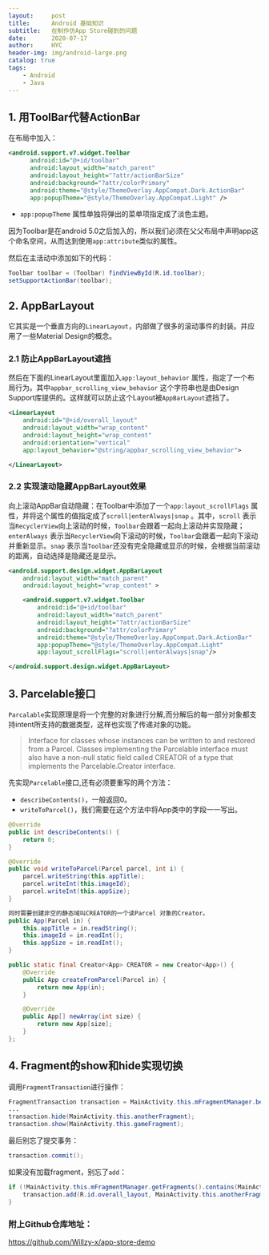 ```yaml
---
layout:     post
title:      Android 基础知识
subtitle:   在制作仿App Store碰到的问题
date:       2020-07-17
author:     HYC
header-img: img/android-large.png
catalog: true
tags:
    - Android
    - Java
---
```


## 1. 用ToolBar代替ActionBar

在布局中加入：
``` xml
<android.support.v7.widget.Toolbar
      android:id="@+id/toolbar"
      android:layout_width="match_parent"
      android:layout_height="?attr/actionBarSize"
      android:background="?attr/colorPrimary"
      android:theme="@style/ThemeOverlay.AppCompat.Dark.ActionBar"
      app:popupTheme="@style/ThemeOverlay.AppCompat.Light" />
```

- `app:popupTheme` 属性单独将弹出的菜单项指定成了淡色主题。

因为Toolbar是在android 5.0之后加入的，所以我们必须在父父布局中声明app这个命名空间，从而达到使用`app:attribute`类似的属性。

然后在主活动中添加如下的代码：
``` java
Toolbar toolbar = (Toolbar) findViewById(R.id.toolbar);
setSupportActionBar(toolbar);
```

## 2. AppBarLayout
它其实是一个垂直方向的`LinearLayout`，内部做了很多的滚动事件的封装。并应用了一些Material Design的概念。

### 2.1 防止AppBarLayout遮挡
然后在下面的LinearLayout里面加入`app:layout_behavior` 属性，指定了一个布局行为。其中`appbar_scrolling_view_behavior` 这个字符串也是由Design Support库提供的。这样就可以防止这个Layout被`AppBarLayout`遮挡了。
``` xml
<LinearLayout
    android:id="@+id/overall_layout"
    android:layout_width="wrap_content"
    android:layout_height="wrap_content"
    android:orientation="vertical"
    app:layout_behavior="@string/appbar_scrolling_view_behavior">

</LinearLayout>
```

### 2.2 实现滚动隐藏AppBarLayout效果
向上滚动AppBar自动隐藏：在Toolbar中添加了一个`app:layout_scrollFlags` 属性，并将这个属性的值指定成了`scroll|enterAlways|snap` 。其中，`scroll` 表示当`RecyclerView`向上滚动的时候，`Toolbar`会跟着一起向上滚动并实现隐藏；`enterAlways` 表示当`RecyclerView`向下滚动的时候，`Toolbar`会跟着一起向下滚动并重新显示。`snap` 表示当`Toolbar`还没有完全隐藏或显示的时候，会根据当前滚动的距离，自动选择是隐藏还是显示。
``` xml
<android.support.design.widget.AppBarLayout
    android:layout_width="match_parent"
    android:layout_height="wrap_content" >

    <android.support.v7.widget.Toolbar
        android:id="@+id/toolbar"
        android:layout_width="match_parent"
        android:layout_height="?attr/actionBarSize"
        android:background="?attr/colorPrimary"
        android:theme="@style/ThemeOverlay.AppCompat.Dark.ActionBar"
        app:popupTheme="@style/ThemeOverlay.AppCompat.Light"
        app:layout_scrollFlags="scroll|enterAlways|snap"/>

</android.support.design.widget.AppBarLayout>
```

## 3. Parcelable接口
`Parcalable`实现原理是将一个完整的对象进行分解,而分解后的每一部分对象都支持intent所支持的数据类型，这样也实现了传递对象的功能。

> Interface for classes whose instances can be written to and restored from a Parcel. Classes implementing the Parcelable interface must also have a non-null static field called CREATOR of a type that implements the Parcelable.Creator interface.

先实现`Parcelable`接口,还有必须要重写的两个方法：
- `describeContents()`，一般返回0。
- `writeToParcel()`，我们需要在这个方法中将App类中的字段一一写出。

``` java
@Override
public int describeContents() {
    return 0;
}

@Override
public void writeToParcel(Parcel parcel, int i) {
    parcel.writeString(this.appTitle);
    parcel.writeInt(this.imageId);
    parcel.writeInt(this.appSize);
}

同时需要创建非空的静态域叫CREATOR的一个读Parcel 对象的Creator。
public App(Parcel in) {
    this.appTitle = in.readString();
    this.imageId = in.readInt();
    this.appSize = in.readInt();
}

public static final Creator<App> CREATOR = new Creator<App>() {
    @Override
    public App createFromParcel(Parcel in) {
        return new App(in);
    }

    @Override
    public App[] newArray(int size) {
        return new App[size];
    }
};
```

## 4. Fragment的show和hide实现切换

调用`FragmentTransaction`进行操作：
``` java
FragmentTransaction transaction = MainActivity.this.mFragmentManager.beginTransaction();
...
transaction.hide(MainActivity.this.anotherFragment);
transaction.show(MainActivity.this.gameFragment);
```

最后别忘了提交事务：
``` java
transaction.commit();
```

如果没有加载fragment，别忘了`add`：
``` java
if (!MainActivity.this.mFragmentManager.getFragments().contains(MainActivity.this.anotherFragment)) {
    transaction.add(R.id.overall_layout, MainActivity.this.anotherFragment);
}
```

### 附上Github仓库地址：
https://github.com/Willzy-x/app-store-demo